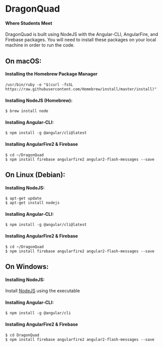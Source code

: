 # DragonQuad #
#### Where Students Meet ####

DragonQuad is built using NodeJS with the Angular-CLI, AngularFire, and Firebase packages.
You will need to install these packages on your local machine in order to run the code.

## On macOS: ## 
#### Installing the Homebrew Package Manager ####
````
/usr/bin/ruby -e "$(curl -fsSL https://raw.githubusercontent.com/Homebrew/install/master/install)"
````
#### Installing NodeJS (Homebrew): ####
```
$ brew install node
```
#### Installing Angular-CLI: ####
```
$ npm install -g @angular/cli@latest
```
#### Installing AngularFire2 & Firebase ####
```
$ cd ~/DragonQuad
$ npm install firebase angularfire2 angular2-flash-messages --save
```

## On Linux (Debian): ##
#### Installing NodeJS: ####
```
$ apt-get update
$ apt-get install nodejs
```
#### Installing Angular-CLI: ####
```
$ npm install -g @angular/cli@latest
```
#### Installing AngularFire2 & Firebase ####
```
$ cd ~/DragonQuad
$ npm install firebase angularfire2 angular2-flash-messages --save
```

## On Windows: ##
#### Installing NodeJS: ####
Install [NodeJS](https://nodejs.org/en/download/) using the executable
#### Installing Angular-CLI: ####
```
$ npm install -g @angular/cli
```
#### Installing AngularFire2 & Firebase ####
```
$ cd DragonQuad
$ npm install firebase angularfire2 angular2-flash-messages --save
```
